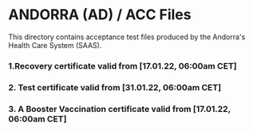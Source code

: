 # ANDORRA (AD) / ACC Files

This directory contains acceptance test files produced by the Andorra's Health Care System (SAAS).

### 1.Recovery certificate valid from [17.01.22, 06:00am CET] 


### 2. Test certificate valid from [31.01.22, 06:00am CET]


### 3. A Booster Vaccination certificate valid from [17.01.22, 06:00am CET]

